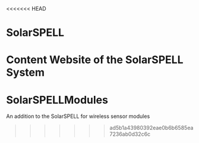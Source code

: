 <<<<<<< HEAD
# SolarSPELL
Content Website of the SolarSPELL System
=======
# SolarSPELLModules
An addition to the SolarSPELL for wireless sensor modules
>>>>>>> ad5b1a43980392eae0b6b6585ea7236ab0d32c6c
